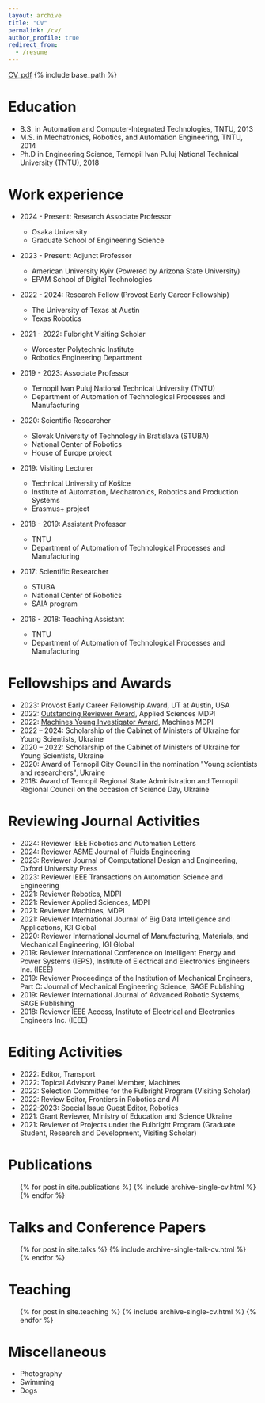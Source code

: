 ```yaml
---
layout: archive
title: "CV"
permalink: /cv/
author_profile: true
redirect_from:
  - /resume
---
```

[CV_pdf](http://romanMykhailyshyn.github.io/files/CV_Mykhailyshyn.pdf)
{% include base_path %}

Education
======
* B.S. in Automation and Computer-Integrated Technologies, TNTU, 2013
* M.S. in Mechatronics, Robotics, and Automation Engineering, TNTU, 2014
* Ph.D in Engineering Science, Ternopil Ivan Puluj National Technical University (TNTU), 2018

Work experience
======
* 2024 - Present: Research Associate Professor
  * Osaka University
  * Graduate School of Engineering Science

* 2023 - Present: Adjunct Professor
  * American University Kyiv (Powered by Arizona State University)
  * EPAM School of Digital Technologies

* 2022 - 2024: Research Fellow (Provost Early Career Fellowship)
  * The University of Texas at Austin
  * Texas Robotics

* 2021 - 2022: Fulbright Visiting Scholar
  * Worcester Polytechnic Institute
  * Robotics Engineering Department

* 2019 - 2023: Associate Professor
  * Ternopil Ivan Puluj National Technical University (TNTU)
  * Department of Automation of Technological Processes and Manufacturing

* 2020: Scientific Researcher
  * Slovak University of Technology in Bratislava (STUBA)
  * National Center of Robotics
  * House of Europe project

* 2019: Visiting Lecturer
  * Technical University of Košice
  * Institute of Automation, Mechatronics, Robotics and Production Systems
  * Erasmus+ project

* 2018 - 2019: Assistant Professor
  * TNTU
  * Department of Automation of Technological Processes and Manufacturing

* 2017: Scientific Researcher
  * STUBA
  * National Center of Robotics
  * SAIA program

* 2016 - 2018: Teaching Assistant
  * TNTU
  * Department of Automation of Technological Processes and Manufacturing

Fellowships and Awards
======
* 2023:        Provost Early Career Fellowship Award, UT at Austin, USA
* 2022:        [Outstanding Reviewer Award](https://www.mdpi.com/journal/applsci/awards.pdf/0/pdf_90_2022_9_award_63fef0febc0be.pdf?fbclid=IwAR1hqFYUn4YRLYuzbXs5k1IU4mCQL5M9UbDPKaresFUKN-PkovGi9Szcia0), Applied Sciences MDPI
* 2022:        [Machines Young Investigator Award](https://www.mdpi.com/journal/machines/awards/1779), Machines MDPI
* 2022 – 2024: Scholarship of the Cabinet of Ministers of Ukraine for Young Scientists, Ukraine
* 2020 – 2022: Scholarship of the Cabinet of Ministers of Ukraine for Young Scientists, Ukraine
* 2020:        Award of Ternopil City Council in the nomination "Young scientists and researchers", Ukraine
* 2018:        Award of Ternopil Regional State Administration and Ternopil Regional Council on the occasion of Science Day, Ukraine

Reviewing Journal Activities
======
* 2024: Reviewer IEEE Robotics and Automation Letters
* 2024: Reviewer ASME Journal of Fluids Engineering
* 2023: Reviewer Journal of Computational Design and Engineering, Oxford University Press
* 2023: Reviewer IEEE Transactions on Automation Science and Engineering
* 2021: Reviewer Robotics, MDPI
* 2021: Reviewer Applied Sciences, MDPI
* 2021: Reviewer Machines, MDPI
* 2021: Reviewer International Journal of Big Data Intelligence and Applications, IGI Global
* 2020: Reviewer International Journal of Manufacturing, Materials, and Mechanical Engineering, IGI Global
* 2019: Reviewer International Conference on Intelligent Energy and Power Systems (IEPS), Institute of Electrical and Electronics Engineers Inc. (IEEE)
* 2019: Reviewer Proceedings of the Institution of Mechanical Engineers, Part C: Journal of Mechanical Engineering Science, SAGE Publishing
* 2019: Reviewer International Journal of Advanced Robotic Systems, SAGE Publishing
* 2018: Reviewer IEEE Access, Institute of Electrical and Electronics Engineers Inc. (IEEE)

Editing Activities
======
* 2022: Editor, Transport
* 2022: Topical Advisory Panel Member, Machines
* 2022:  Selection Committee for the Fulbright Program (Visiting Scholar)
* 2022: Review Editor, Frontiers in Robotics and AI
* 2022-2023:   Special Issue Guest Editor, Robotics
* 2021:  Grant Reviewer, Ministry of Education and Science Ukraine
* 2021:  Reviewer of Projects under the Fulbright Program (Graduate Student, Research and Development, Visiting Scholar)




Publications
======
  <ul>{% for post in site.publications %}
    {% include archive-single-cv.html %}
  {% endfor %}</ul>
  
Talks and Conference Papers
======
  <ul>{% for post in site.talks %}
    {% include archive-single-talk-cv.html %}
  {% endfor %}</ul>
  
Teaching
======
  <ul>{% for post in site.teaching %}
    {% include archive-single-cv.html %}
  {% endfor %}</ul>
  
Miscellaneous
======
* Photography
* Swimming
* Dogs
